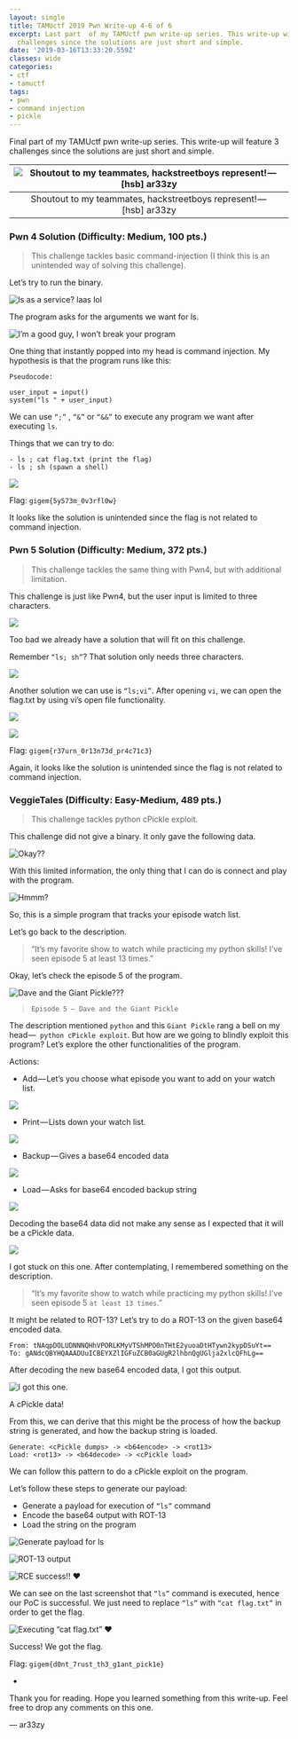 ```yaml
---
layout: single
title: TAMUctf 2019 Pwn Write-up 4-6 of 6
excerpt: Last part  of my TAMUctf pwn write-up series. This write-up will feature 3
  challenges since the solutions are just short and simple.
date: '2019-03-16T13:33:20.559Z'
classes: wide
categories:
- ctf
- tamuctf
tags:
- pwn
- command injection
- pickle
---
```


Final part of my TAMUctf pwn write-up series. This write-up will feature 3 challenges since the solutions are just short and simple.

| ![Shoutout to my teammates, hackstreetboys represent! — [hsb] ar33zy](https://cdn-images-1.medium.com/max/800/1*g3FaWZ3_fBnKeAakFt74Bg.png) |
|:--:|
| Shoutout to my teammates, hackstreetboys represent! — [hsb] ar33zy |

### Pwn 4 Solution (Difficulty: Medium, 100 pts.)

> This challenge tackles basic command-injection (I think this is an unintended way of solving this challenge).

Let’s try to run the binary.

![ls as a service? laas lol](https://cdn-images-1.medium.com/max/800/1*kuwPPmRBFBJYlBo3Ms-vsQ.png)

The program asks for the arguments we want for ls.

![I’m a good guy, I won’t break your program](https://cdn-images-1.medium.com/max/800/1*egJMpNBWZuTTL5KdJFincA.png)

One thing that instantly popped into my head is command injection. My hypothesis is that the program runs like this:

```
Pseudocode:

user_input = input()  
system("ls " + user_input)
```

We can use `“;”` , `“&”` or `“&&”` to execute any program we want after executing `ls`.

Things that we can try to do:

```
- ls ; cat flag.txt (print the flag)
- ls ; sh (spawn a shell)
```

![](https://cdn-images-1.medium.com/max/800/1*xZsEr0tkqSWcYpPiheXlwg.png)

Flag: `gigem{5y573m_0v3rfl0w}`

It looks like the solution is unintended since the flag is not related to command injection.

### Pwn 5 Solution (Difficulty: Medium, 372 pts.)

> This challenge tackles the same thing with Pwn4, but with additional limitation.

This challenge is just like Pwn4, but the user input is limited to three characters.

![](https://cdn-images-1.medium.com/max/800/1*bCcZUp73mcYmlpmy-BM45Q.png)

Too bad we already have a solution that will fit on this challenge.

Remember `“ls; sh”`? That solution only needs three characters.

![](https://cdn-images-1.medium.com/max/800/1*MHi-yTlMRQuUzsBiunvaiQ.png)

Another solution we can use is `“ls;vi”`. After opening `vi`, we can open the flag.txt by using vi’s open file functionality.

![](https://cdn-images-1.medium.com/max/800/1*_Q1_n8coydAtoL_iIwArpA.png)  

![](https://cdn-images-1.medium.com/max/800/1*ozg6TXsMmTzoqS2qCm6bDw.png)  

Flag: `gigem{r37urn_0r13n73d_pr4c71c3}`

Again, it looks like the solution is unintended since the flag is not related to command injection.

### VeggieTales (Difficulty: Easy-Medium, 489 pts.)

> This challenge tackles python cPickle exploit.

This challenge did not give a binary. It only gave the following data.

![Okay??](https://cdn-images-1.medium.com/max/800/1*lgXi4tt42aZHMvmhQcidmA.png)

With this limited information, the only thing that I can do is connect and play with the program.

![Hmmm?](https://cdn-images-1.medium.com/max/800/1*l7nFaMfBD5hg7UIZSv1zvA.png)

So, this is a simple program that tracks your episode watch list.

Let’s go back to the description.

> “It’s my favorite show to watch while practicing my python skills! I’ve seen episode 5 at least 13 times.”

Okay, let’s check the episode 5 of the program.

![Dave and the Giant Pickle???](https://cdn-images-1.medium.com/max/800/1*IfPP7SUJCiG2vdglLMe5sg.png)

> `Episode 5 — Dave and the Giant Pickle`

The description mentioned `python` and this `Giant Pickle` rang a bell on my head —` python cPickle exploit`. But how are we going to blindly exploit this program? Let’s explore the other functionalities of the program.

Actions:

*   Add — Let’s you choose what episode you want to add on your watch list.

![](https://cdn-images-1.medium.com/max/800/1*W3lFf3_vV6GO5Hjy4uSjfQ.png)

*   Print — Lists down your watch list.

![](https://cdn-images-1.medium.com/max/800/1*D3Vu3VQv5ngo5tLmIDVszw.png)

*   Backup — Gives a base64 encoded data

![](https://cdn-images-1.medium.com/max/800/1*IOXl7WhiePLslKBa5bwWzg.png)

*   Load — Asks for base64 encoded backup string

![](https://cdn-images-1.medium.com/max/800/1*mqE99JhciGUViRrdJVg7pg.png)

Decoding the base64 data did not make any sense as I expected that it will be a cPickle data.

![](https://cdn-images-1.medium.com/max/800/1*W4orTc5zEBJHw-VK-VJOMQ.png)

I got stuck on this one. After contemplating, I remembered something on the description.

> “It’s my favorite show to watch while practicing my python skills! I’ve seen episode 5 `at least 13 times`.”

It might be related to ROT-13? Let’s try to do a ROT-13 on the given base64 encoded data.

```
From: tNAqpDOLUDNNNQHhVPORLKMyVTShMPO0nTHtE2yuoaDtHTywn2kypDSuYt==  
To: gANdcQBYHQAAADUuICBEYXZlIGFuZCB0aGUgR2lhbnQgUGlja2xlcQFhLg==
```

After decoding the new base64 encoded data, I got this output.

![I got this one.](https://cdn-images-1.medium.com/max/800/1*MypSiA6UkaOpaSUovNPRhg.png)

A cPickle data!

From this, we can derive that this might be the process of how the backup string is generated, and how the backup string is loaded.

```
Generate: <cPickle dumps> -> <b64encode> -> <rot13>  
Load: <rot13> -> <b64decode> -> <cPickle load>
```

We can follow this pattern to do a cPickle exploit on the program.

Let’s follow these steps to generate our payload:
*   Generate a payload for execution of `“ls”` command
*   Encode the base64 output with ROT-13
*   Load the string on the program

![Generate payload for ls](https://cdn-images-1.medium.com/max/800/1*EXfWWAePFqS6Ha9vdZwFrw.png)

![ROT-13 output](https://cdn-images-1.medium.com/max/800/1*p18_ZcJyY55e4PSWEuDeOA.png)

![RCE success!! ❤](https://cdn-images-1.medium.com/max/800/1*I69ecD2ijIGupoSw8IKEIw.png)

We can see on the last screenshot that `“ls”` command is executed, hence our PoC is successful. We just need to replace `“ls”` with `“cat flag.txt”` in order to get the flag.

![Executing “cat flag.txt” ❤](https://cdn-images-1.medium.com/max/800/1*NVSkZSM9bN7zT5G5pK9cTQ.png)

Success! We got the flag.

Flag: `gigem{d0nt_7rust_th3_g1ant_pick1e}`

-

Thank you for reading. Hope you learned something from this write-up. Feel free to drop any comments on this one.

— ar33zy
